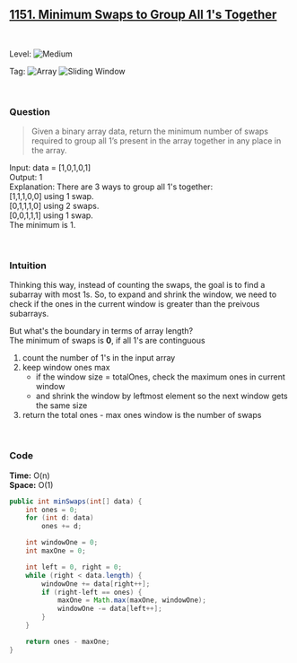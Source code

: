 ## [1151. Minimum Swaps to Group All 1's Together](https://leetcode.com/problems/minimum-swaps-to-group-all-1s-together/)

<br>

Level:
![Medium](https://img.shields.io/badge/-Medium-ff8000)

Tag:
![Array](https://img.shields.io/badge/-Array-66b3ff)
![Sliding Window](https://img.shields.io/badge/-Sliding_Window-9966ff)

<br>

### Question

> Given a binary array data, return the minimum number of swaps required to group all 1’s present in the array together in any place in the array.

Input: data = [1,0,1,0,1]  
Output: 1  
Explanation: There are 3 ways to group all 1's together:  
[1,1,1,0,0] using 1 swap.  
[0,1,1,1,0] using 2 swaps.  
[0,0,1,1,1] using 1 swap.  
The minimum is 1.

<br>

### Intuition

Thinking this way, instead of counting the swaps, the goal is to find a subarray with most 1s. So, to expand and shrink the window, we need to check if the ones in the current window is greater than the preivous subarrays.

But what's the boundary in terms of array length?  
The minimum of swaps is **0**, if all 1's are continguous

1. count the number of 1's in the input array
2. keep window ones max
   - if the window size = totalOnes, check the maximum ones in current window
   - and shrink the window by leftmost element so the next window gets the same size
3. return the total ones - max ones window is the number of swaps

<br>

### Code

**Time:** O(n)  
**Space:** O(1)

```java
public int minSwaps(int[] data) {
    int ones = 0;
    for (int d: data)
        ones += d;

    int windowOne = 0;
    int maxOne = 0;

    int left = 0, right = 0;
    while (right < data.length) {
        windowOne += data[right++];
        if (right-left == ones) {
            maxOne = Math.max(maxOne, windowOne);
            windowOne -= data[left++];
        }
    }

    return ones - maxOne;
}
```
